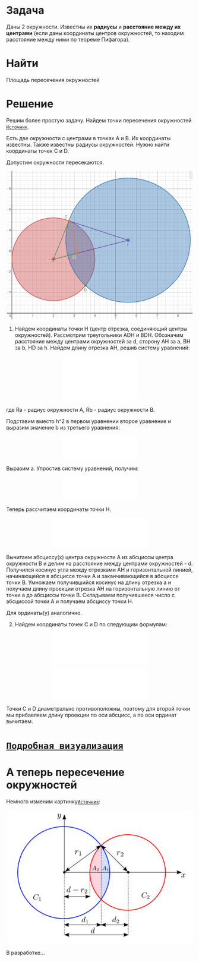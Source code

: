 Задача
=
Даны 2 окружности. Известны их **радиусы** и **расстояние между их центрами** (если даны координаты центров окружностей, то находим расстояние между ними по теореме Пифагора).

Найти
=
Площадь пересечения окружностей

Решение
=

Решим более простую задачу. Найдем точки пересечения окружностей [`Источник`](http://algolist.manual.ru/maths/geom/intersect/circlecircle2d.php).

Есть две окружности с центрами в точках A и B. Их координаты известны. Также известны радиусы окружностей. Нужно найти координаты точек C и D.

Допустим окружности пересекаются.
<p align="center">
  <img src="https://github.com/viCodexm/competitive-programming/blob/main/Вычислительная%20геометрия/Пересечение%20двух%20окружностей/Картинки/Картинкадвеокр.png" width="500"/>
</p>

1. Найдем координаты точки H (центр отрезка, соединяющий центры окружностей).
Рассмотрим треугольники ADH и BDH. Обозначим расстояние между центрами окружностей за d, сторону AH за a, BH за b, HD за h. Найдем длину отрезка AH, решив систему уравнений:

<p align="center">
  <img src="https://github.com/viCodexm/competitive-programming/blob/main/Вычислительная%20геометрия/Пересечение%20двух%20окружностей/Картинки/Система%20уравений.svg" width="200"/>
</p>
где Ra - радиус окружности A, Rb - радиус окружности B.

Подставим вместо h^2 в первом уравнении второе уравнение и выразим значение b из третьего уравнения: 


<p align="center">
  <img src="https://github.com/viCodexm/competitive-programming/blob/main/Вычислительная%20геометрия/Пересечение%20двух%20окружностей/Картинки/УпрощениеСЛУ.svg" width="200"/>
</p>

Выразим а. Упростив систему уравнений, получим:
<p align="center">
  <img src="https://github.com/viCodexm/competitive-programming/blob/main/Вычислительная%20геометрия/Пересечение%20двух%20окружностей/Картинки/Выразили_а.svg" width="200"/>
</p>

Теперь рассчитаем координаты точки H.
<p align="center">
  <img src="https://github.com/viCodexm/competitive-programming/blob/main/Вычислительная%20геометрия/Пересечение%20двух%20окружностей/Картинки/Средина%20отрезка%2C%20соединяющего%20центы.svg" width="260"/>
</p>

Вычитаем абсциссу(x) центра окружности A из абсциссы центра окружности B и делим на расстояние между центрами окружностей - d. Получился косинус угла между отрезками AH и горизонтальной линией, начинающейся в абсциссе точки A и заканчивающийся в абсциссе точки B. Умножаем получившийся косинус на длину отрезка а и получаем длину проекции отрезка AH на горизонтальную линию от точки а до абсциссы точки B. Складываем получившееся число с абсциссой точки A и получаем абсциссу точки H.

Для ординаты(y) аналогично.

2. Найдем координаты точек С и D по следующим формулам:

<p align="center">
  <img src="https://github.com/viCodexm/competitive-programming/blob/main/Вычислительная%20геометрия/Пересечение%20двух%20окружностей/Картинки/Перваяточкапересечения.svg" width="260"/>
</p>
<p align="center">
  <img src="https://github.com/viCodexm/competitive-programming/blob/main/Вычислительная%20геометрия/Пересечение%20двух%20окружностей/Картинки/Втораяточкапересечения.svg" width="260"/>
</p>

Точки C и D диаметрально противоположны, поэтому для второй точки мы прибавляем длину проекции по оси абсцисс, а по оси ординат вычитаем.

[`Подробная визуализация`](https://www.desmos.com/calculator/e3qbfnzhje)
=
А теперь пересечение окружностей
=

Немного изменим картинку[`Источник`](https://diego.assencio.com/?index=8d6ca3d82151bad815f78addf9b5c1c6): 
<p align="center">
  <img src="https://github.com/viCodexm/competitive-programming/blob/main/Вычислительная%20геометрия/Пересечение%20двух%20окружностей/Картинки/Картинкадвеокр_новая.png" width="500"/>
</p>

В разработке...
